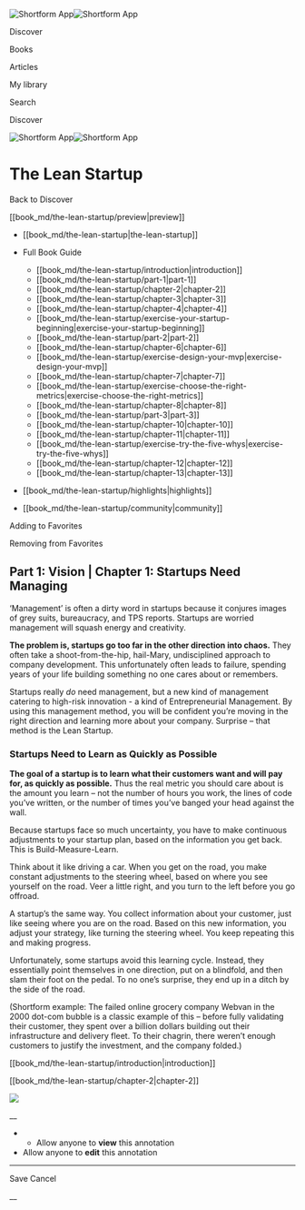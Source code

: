 ![Shortform App](/img/logo.36a2399e.svg)![Shortform App](/img/logo-dark.70c1b072.svg)

Discover

Books

Articles

My library

Search

Discover

![Shortform App](/img/logo.36a2399e.svg)![Shortform App](/img/logo-dark.70c1b072.svg)

# The Lean Startup

Back to Discover

[[book_md/the-lean-startup/preview|preview]]

  * [[book_md/the-lean-startup|the-lean-startup]]
  * Full Book Guide

    * [[book_md/the-lean-startup/introduction|introduction]]
    * [[book_md/the-lean-startup/part-1|part-1]]
    * [[book_md/the-lean-startup/chapter-2|chapter-2]]
    * [[book_md/the-lean-startup/chapter-3|chapter-3]]
    * [[book_md/the-lean-startup/chapter-4|chapter-4]]
    * [[book_md/the-lean-startup/exercise-your-startup-beginning|exercise-your-startup-beginning]]
    * [[book_md/the-lean-startup/part-2|part-2]]
    * [[book_md/the-lean-startup/chapter-6|chapter-6]]
    * [[book_md/the-lean-startup/exercise-design-your-mvp|exercise-design-your-mvp]]
    * [[book_md/the-lean-startup/chapter-7|chapter-7]]
    * [[book_md/the-lean-startup/exercise-choose-the-right-metrics|exercise-choose-the-right-metrics]]
    * [[book_md/the-lean-startup/chapter-8|chapter-8]]
    * [[book_md/the-lean-startup/part-3|part-3]]
    * [[book_md/the-lean-startup/chapter-10|chapter-10]]
    * [[book_md/the-lean-startup/chapter-11|chapter-11]]
    * [[book_md/the-lean-startup/exercise-try-the-five-whys|exercise-try-the-five-whys]]
    * [[book_md/the-lean-startup/chapter-12|chapter-12]]
    * [[book_md/the-lean-startup/chapter-13|chapter-13]]
  * [[book_md/the-lean-startup/highlights|highlights]]
  * [[book_md/the-lean-startup/community|community]]



Adding to Favorites 

Removing from Favorites 

## Part 1: Vision | Chapter 1: Startups Need Managing

‘Management’ is often a dirty word in startups because it conjures images of grey suits, bureaucracy, and TPS reports. Startups are worried management will squash energy and creativity.

**The problem is, startups go too far in the other direction into chaos.** They often take a shoot-from-the-hip, hail-Mary, undisciplined approach to company development. This unfortunately often leads to failure, spending years of your life building something no one cares about or remembers.

Startups really _do_ need management, but a new kind of management catering to high-risk innovation - a kind of Entrepreneurial Management. By using this management method, you will be confident you’re moving in the right direction and learning more about your company. Surprise – that method is the Lean Startup.

### Startups Need to Learn as Quickly as Possible

**The goal of a startup is to learn what their customers want and will pay for, as quickly as possible.** Thus the real metric you should care about is the amount you learn – not the number of hours you work, the lines of code you’ve written, or the number of times you’ve banged your head against the wall.

Because startups face so much uncertainty, you have to make continuous adjustments to your startup plan, based on the information you get back. This is Build-Measure-Learn.

Think about it like driving a car. When you get on the road, you make constant adjustments to the steering wheel, based on where you see yourself on the road. Veer a little right, and you turn to the left before you go offroad.

A startup’s the same way. You collect information about your customer, just like seeing where you are on the road. Based on this new information, you adjust your strategy, like turning the steering wheel. You keep repeating this and making progress.

Unfortunately, some startups avoid this learning cycle. Instead, they essentially point themselves in one direction, put on a blindfold, and then slam their foot on the pedal. To no one’s surprise, they end up in a ditch by the side of the road.

(Shortform example: The failed online grocery company Webvan in the 2000 dot-com bubble is a classic example of this – before fully validating their customer, they spent over a billion dollars building out their infrastructure and delivery fleet. To their chagrin, there weren’t enough customers to justify the investment, and the company folded.)

[[book_md/the-lean-startup/introduction|introduction]]

[[book_md/the-lean-startup/chapter-2|chapter-2]]

![](https://bat.bing.com/action/0?ti=56018282&Ver=2&mid=00ff624e-d414-415c-9ede-0ef5d205bb52&sid=1711133063fa11eebdec89a8b8ae3bbc&vid=171147a063fa11eea7440fcfeb230d96&vids=0&msclkid=N&pi=0&lg=en-US&sw=800&sh=600&sc=24&nwd=1&tl=Shortform%20%7C%20Book&p=https%3A%2F%2Fwww.shortform.com%2Fapp%2Fbook%2Fthe-lean-startup%2Fpart-1&r=&lt=312&evt=pageLoad&sv=1&rn=886705)

__

  *   * Allow anyone to **view** this annotation
  * Allow anyone to **edit** this annotation



* * *

Save Cancel

__



